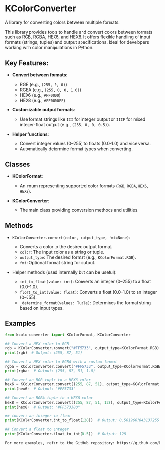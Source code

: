 # KColorConverter
A library for converting colors between multiple formats.

This library provides tools to handle and convert colors between formats such as RGB, RGBA, HEX6, and HEX8.
It offers flexible handling of input formats (strings, tuples) and output specifications. Ideal for developers
working with color manipulations in Python.

## Key Features:
- **Convert between formats**:
  - RGB (e.g., `(255, 0, 0)`)
  - RGBA (e.g., `(255, 0, 0, 1.0)`)
  - HEX6 (e.g., `#FF0000`)
  - HEX8 (e.g., `#FF0000FF`)


- **Customizable output formats**:
  - Use format strings like `III` for integer output or `IIIF` for mixed integer-float output (e.g., `(255, 0, 0, 0.5)`).


- **Helper functions**:
  - Convert integer values (0–255) to floats (0.0–1.0) and vice versa.
  - Automatically determine format types when converting.

## Classes
- **KColorFormat**:
  - An enum representing supported color formats (`RGB`, `RGBA`, `HEX6`, `HEX8`).


- **KColorConverter**:
  - The main class providing conversion methods and utilities.

## Methods
- `KColorConverter.convert(color, output_type, fmt=None)`:
  - Converts a color to the desired output format.
  - `color`: The input color as a string or tuple.
  - `output_type`: The desired format (e.g., `KColorFormat.RGB`).
  - `fmt`: Optional format string for output.


- Helper methods (used internally but can be useful):
  - `int_to_float(value: int)`: Converts an integer (0–255) to a float (0.0–1.0).
  - `float_to_int(value: float)`: Converts a float (0.0–1.0) to an integer (0–255).
  - `_determine_format(values: Tuple)`: Determines the format string based on input types.

## Examples
```python
from kcolorconverter import KColorFormat, KColorConverter

## Convert a HEX color to RGB
rgb = KColorConverter.convert("#FF5733", output_type=KColorFormat.RGB)
print(rgb)  # Output: (255, 87, 51)

## Convert a HEX color to RGBA with a custom format
rgba = KColorConverter.convert("#FF5733", output_type=KColorFormat.RGBA, fmt="IIIF")
print(rgba)  # Output: (255, 87, 51, 1.0)

## Convert an RGB tuple to a HEX6 color
hex6 = KColorConverter.convert((255, 87, 51), output_type=KColorFormat.HEX6)
print(hex6)  # Output: "#FF5733"

## Convert an RGBA tuple to a HEX8 color
hex8 = KColorConverter.convert((255, 87, 51, 128), output_type=KColorFormat.HEX8)
print(hex8)  # Output: "#FF573380"

## Convert an integer to float
print(KColorConverter.int_to_float(128))  # Output: 0.5019607843137255

## Convert a float to integer
print(KColorConverter.float_to_int(0.5))  # Output: 128

For more examples, refer to the GitHub repository: https://github.com/kokaito-git/kcolorconverter```
